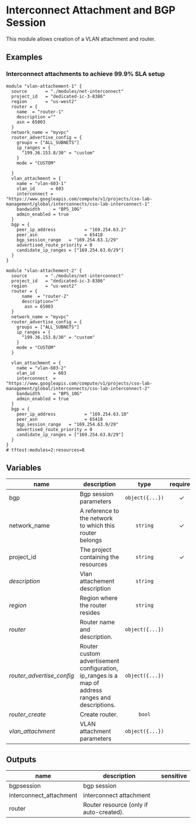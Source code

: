 ﻿# Interconnect Attachment and BGP Session


This module allows creation of a VLAN attachment and router.

## Examples

### Interconnect attachments to achieve 99.9% SLA setup

```hcl
module "vlan-attachement-1" {
  source       = "./modules/net-interconnect"
  project_id   = "dedicated-ic-3-8386"
  region       = "us-west2"
  router = {
    name  = "router-1"
    description =""
    asn = 65003
  }
  network_name = "myvpc"
  router_advertise_config = {
    groups = ["ALL_SUBNETS"]
    ip_ranges = {
      "199.36.153.8/30" = "custom"
    }
    mode = "CUSTOM"

  }
  vlan_attachment = {
    name = "vlan-603-1"
    vlan_id      = 603
    interconnect = "https://www.googleapis.com/compute/v1/projects/cso-lab-management/global/interconnects/cso-lab-interconnect-1"
    bandwidth     = "BPS_10G"
    admin_enabled = true
  }
  bgp = {
    peer_ip_address           = "169.254.63.2"
    peer_asn                  = 65418
    bgp_session_range   = "169.254.63.1/29"
    advertised_route_priority = 0
    candidate_ip_ranges = ["169.254.63.0/29"]
  }
}

module "vlan-attachement-2" {
  source       = "./modules/net-interconnect"
  project_id   = "dedicated-ic-3-8386"
  region       = "us-west2"
  router = {
      name  = "router-2"
      description=""
       asn = 65003
  }
  network_name = "myvpc"
  router_advertise_config = {
    groups = ["ALL_SUBNETS"]
    ip_ranges = {
      "199.36.153.8/30" = "custom"
    }
    mode = "CUSTOM"
  }
 
  vlan_attachment = {
    name = "vlan-603-2"
    vlan_id       = 603
    interconnect  = "https://www.googleapis.com/compute/v1/projects/cso-lab-management/global/interconnects/cso-lab-interconnect-2"
    bandwidth     = "BPS_10G"
    admin_enabled = true
  }
  bgp = {
    peer_ip_address           = "169.254.63.10"
    peer_asn                  = 65418
    bgp_session_range   = "169.254.63.9/29"
    advertised_route_priority = 0
    candidate_ip_ranges = ["169.254.63.8/29"]
  }    
}
# tftest:modules=2:resources=8
```

<!-- BEGIN TFDOC -->
## Variables

| name | description | type | required | default |
|---|---|:---: |:---:|:---:|
| bgp | Bgp session parameters | <code title="object&#40;&#123;&#10;peer_ip_address           &#61; string&#10;peer_asn                  &#61; number&#10;bgp_session_range         &#61; string&#10;candidate_ip_ranges       &#61; list&#40;string&#41;&#10;advertised_route_priority &#61; number&#10;&#125;&#41;">object({...})</code> | ✓ |  |
| network_name | A reference to the network to which this router belongs | <code title="">string</code> | ✓ |  |
| project_id | The project containing the resources | <code title="">string</code> | ✓ |  |
| *description* | Vlan attachement description | <code title="">string</code> |  | <code title=""></code> |
| *region* | Region where the router resides | <code title="">string</code> |  | <code title="">europe-west1-b</code> |
| *router* | Router name and description.  | <code title="object&#40;&#123;&#10;name        &#61; string&#10;description &#61; string&#10;asn         &#61; number&#10;&#125;&#41;">object({...})</code> |  | <code title="&#123;&#10;name        &#61; &#34;&#34;&#10;description &#61; &#34;&#34;&#10;asn         &#61;null&#10;&#125;">...</code> |
| *router_advertise_config* | Router custom advertisement configuration, ip_ranges is a map of address ranges and descriptions. | <code title="object&#40;&#123;&#10;groups    &#61; list&#40;string&#41;&#10;ip_ranges &#61; map&#40;string&#41;&#10;mode      &#61; string&#10;&#125;&#41;">object({...})</code> |  | <code title="">null</code> |
| *router_create* | Create router. | <code title="">bool</code> |  | <code title="">true</code> |
| *vlan_attachment* | VLAN attachment parameters | <code title="object&#40;&#123;&#10;name          &#61; string&#10;vlan_id       &#61; number&#10;bandwidth     &#61; string&#10;admin_enabled &#61; bool&#10;interconnect  &#61; string&#10;&#125;&#41;">object({...})</code> |  | <code title="&#123;&#10;name          &#61; &#34;&#34;&#10;vlan_id       &#61; null&#10;bandwidth     &#61; &#34;BPS_10G&#34;&#10;admin_enabled &#61; true&#10;interconnect  &#61; null&#10;&#125;">...</code> |

## Outputs

| name | description | sensitive |
|---|---|:---:|
| bgpsession | bgp session |  |
| interconnect_attachment | interconnect attachment |  |
| router | Router resource (only if auto-created). |  |
<!-- END TFDOC -->
